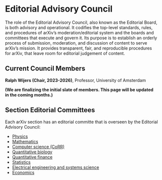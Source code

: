 # Editorial Advisory Council

The role of the Editorial Advisory Council, also known as the Editorial Board, is both
advisory and operational. It codifies the top-level standards, rules, and procedures of
arXiv’s moderation/editorial system and the boards and committees that execute and
govern it. Its purpose is to establish an orderly process of submission, moderation, and
discussion of content to serve arXiv’s mission. It provides transparent, fair, and
reproducible procedures for arXiv, that leave room for editorial judgement of content.

## Current Council Members

**Ralph Wijers (Chair, 2023-2026)**, Professor, University of Amsterdam

**(We are finalizing the initial slate of members. This page will be updated in the coming months.)**


## Section Editorial Committees

Each arXiv section has an editorial committe that is overseen by the  Editorial Advisory Council:

- [Physics](/help/physics/index.md#AdvisoryCommittee)
- [Mathematics](/help/math/index.md#AdvisoryCommittee)
- [Computer science (CoRR)](/help/cs/index.md)
- [Quantitative biology](/help/q-bio/index.md#AdvisoryCommittee)
- [Quantitative finance](/help/q-fin/index.md#AdvisoryCommittee)
- [Statistics](/help/statistics/index.md#AdvisoryCommittee)
- [Electrical engineering and systems science](/help/eess/index.md#AdvisoryCommittee)
- [Economics](/help/econ/index.md#AdvisoryCommittee)